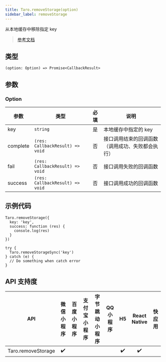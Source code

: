 ```yaml
---
title: Taro.removeStorage(option)
sidebar_label: removeStorage
---
```


从本地缓存中移除指定 key

> [参考文档](https://developers.weixin.qq.com/miniprogram/dev/api/storage/wx.removeStorage.html)

## 类型

```tsx
(option: Option) => Promise<CallbackResult>
```

## 参数

### Option

| 参数 | 类型 | 必填 | 说明 |
| --- | --- | :---: | --- |
| key | `string` | 是 | 本地缓存中指定的 key |
| complete | `(res: CallbackResult) => void` | 否 | 接口调用结束的回调函数（调用成功、失败都会执行） |
| fail | `(res: CallbackResult) => void` | 否 | 接口调用失败的回调函数 |
| success | `(res: CallbackResult) => void` | 否 | 接口调用成功的回调函数 |

## 示例代码

```tsx
Taro.removeStorage({
  key: 'key',
  success: function (res) {
    console.log(res)
  }
})
```

```tsx
try {
  Taro.removeStorageSync('key')
} catch (e) {
  // Do something when catch error
}
```

## API 支持度

| API | 微信小程序 | 百度小程序 | 支付宝小程序 | 字节跳动小程序 | QQ 小程序 | H5 | React Native | 快应用 |
| :---: | :---: | :---: | :---: | :---: | :---: | :---: | :---: | :---: |
| Taro.removeStorage | ✔️ |  |  |  |  | ✔️ | ✔️ |  |

